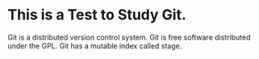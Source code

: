 # This is a Test to Study Git.
Git is a distributed version control system.
Git is free software distributed under the GPL.
Git has a mutable index called stage.